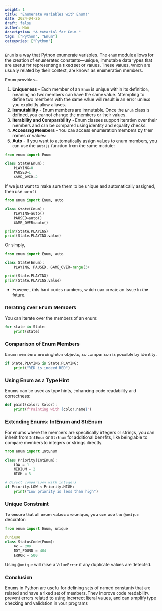 ```yaml
---
weight: 1
title: "Enumerate variables with Enum!"
date: 2024-04-26
draft: false
author: Han
description: "A tutorial for Enum "
tags: ["Python", "Enum"]
categories: ["Python"]
---
```


`Enum` is a way that Python enumerate variables. The `enum` module allows for the creation of enumerated constants—unique, immutable data types that are useful for representing a fixed set of values. These values, which are usually related by their context, are known as enumeration members.

Enum provides...
1. **Uniqueness** - Each member of an `Enum` is unique within its definition, meaning no two members can have the same value. Attempting to define two members with the same value will result in an error unless you explicitly allow aliases.
2. **Immutability** - Enum members are immutable. Once the `Enum` class is defined, you cannot change the members or their values.
3. **Iterability and Comparability** - Enum classes support iteration over their members and can be compared using identity and equality checks.
4. **Accessing Members** - You can access enumeration members by their names or values:
5. **Auto** - If you want to automatically assign values to enum members, you can use the `auto()` function from the same module:

```python
from enum import Enum

class State(Enum):
	PLAYING=0
	PAUSED=1
	GAME_OVER=2
```

If we just want to make sure them to be unique and automatically assigned, then use `auto()`
```python
from enum import Enum, auto

class State(Enum):
	PLAYING=auto()
	PAUSED=auto()
	GAME_OVER=auto()

print(State.PLAYING)
print(State.PLAYING.value)
```

Or simply, 

```python
from enum import Enum, auto

class State(Enum):
	PLAYING, PAUSED, GAME_OVER=range(3)

print(State.PLAYING)
print(State.PLAYING.value)
```
- However, this hard codes numbers, which can create an issue in the future.  

### Iterating over Enum Members

You can iterate over the members of an enum:

```python
for state in State:
    print(state)
```

### Comparison of Enum Members

Enum members are singleton objects, so comparison is possible by identity:

```python
if State.PLAYING is State.PLAYING:
    print("RED is indeed RED")
```

### Using Enum as a Type Hint

Enums can be used as type hints, enhancing code readability and correctness:
```python
def paint(color: Color):
    print(f"Painting with {color.name}")
```

### Extending Enums: IntEnum and StrEnum

For enums where the members are specifically integers or strings, you can inherit from `IntEnum` or `StrEnum` for additional benefits, like being able to compare members to integers or strings directly.

```python
from enum import IntEnum

class Priority(IntEnum):
    LOW = 1
    MEDIUM = 2
    HIGH = 3

# Direct comparison with integers
if Priority.LOW < Priority.HIGH:
    print("Low priority is less than high")
```

### Unique Constraint

To ensure that all enum values are unique, you can use the `@unique` decorator:

```python
from enum import Enum, unique

@unique
class StatusCode(Enum):
    OK = 200
    NOT_FOUND = 404
    ERROR = 500
```

Using `@unique` will raise a `ValueError` if any duplicate values are detected.

### Conclusion

Enums in Python are useful for defining sets of named constants that are related and have a fixed set of members. They improve code readability, prevent errors related to using incorrect literal values, and can simplify type checking and validation in your programs.
